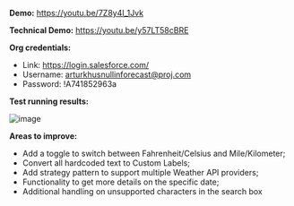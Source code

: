 **Demo:**
https://youtu.be/7Z8y4I_1Jvk

**Technical Demo:**
https://youtu.be/y57LT58cBRE



**Org credentials:**
- Link: https://login.salesforce.com/
- Username: arturkhusnullinforecast@proj.com
- Password: !A741852963a

**Test running results:**

![image](https://github.com/khusnullinartur/WeatherApiProject/assets/76656930/43014c51-86fc-49c5-aa16-3967a7ab8721)


**Areas to improve:**
- Add a toggle to switch between Fahrenheit/Celsius and Mile/Kilometer;
- Convert all hardcoded text to Custom Labels;
- Add strategy pattern to support multiple Weather API providers;
- Functionality to get more details on the specific date;
- Additional handling on unsupported characters in the search box
